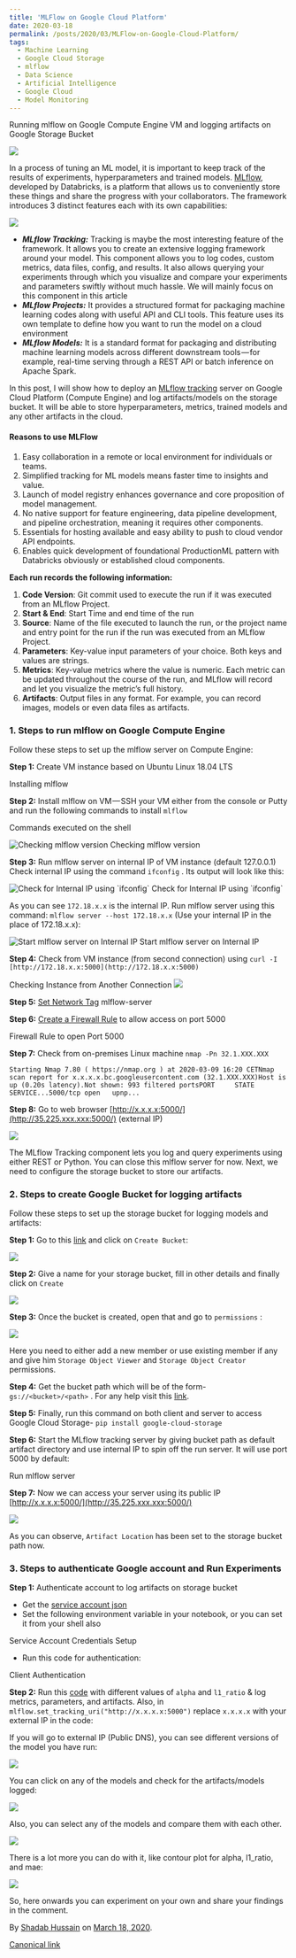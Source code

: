 ```yaml
---
title: 'MLFlow on Google Cloud Platform'
date: 2020-03-18
permalink: /posts/2020/03/MLFlow-on-Google-Cloud-Platform/
tags:
  - Machine Learning
  - Google Cloud Storage
  - mlflow
  - Data Science
  - Artificial Intelligence
  - Google Cloud
  - Model Monitoring
---
```

Running mlflow on Google Compute Engine VM and logging artifacts on Google Storage Bucket

![](https://cdn-images-1.medium.com/max/800/0*qdv2QFEuRZ-7IMNR.jpeg)

In a process of tuning an ML model, it is important to keep track of the results of experiments, hyperparameters and trained models. [MLflow](https://www.mlflow.org/), developed by Databricks, is a platform that allows us to conveniently store these things and share the progress with your collaborators. The framework introduces 3 distinct features each with its own capabilities:

![](https://cdn-images-1.medium.com/max/800/0*h_99on5PS1o9IZaG.png)

*   **_MLflow Tracking:_** Tracking is maybe the most interesting feature of the framework. It allows you to create an extensive logging framework around your model. This component allows you to log codes, custom metrics, data files, config, and results. It also allows querying your experiments through which you visualize and compare your experiments and parameters swiftly without much hassle. We will mainly focus on this component in this article
*   **_MLflow Projects:_** It provides a structured format for packaging machine learning codes along with useful API and CLI tools. This feature uses its own template to define how you want to run the model on a cloud environment
*   **_MLflow Models:_** It is a standard format for packaging and distributing machine learning models across different downstream tools — for example, real-time serving through a REST API or batch inference on Apache Spark.

In this post, I will show how to deploy an [MLflow tracking](https://www.mlflow.org/docs/latest/tracking.html#tracking) server on Google Cloud Platform (Compute Engine) and log artifacts/models on the storage bucket. It will be able to store hyperparameters, metrics, trained models and any other artifacts in the cloud.

#### Reasons to use MLFlow

1.  Easy collaboration in a remote or local environment for individuals or teams.
2.  Simplified tracking for ML models means faster time to insights and value.
3.  Launch of model registry enhances governance and core proposition of model management.
4.  No native support for feature engineering, data pipeline development, and pipeline orchestration, meaning it requires other components.
5.  Essentials for hosting available and easy ability to push to cloud vendor API endpoints.
6.  Enables quick development of foundational ProductionML pattern with Databricks obviously or established cloud components.

**Each run records the following information:**

1.  **Code Version**: Git commit used to execute the run if it was executed from an MLflow Project.
2.  **Start & End**: Start Time and end time of the run
3.  **Source**: Name of the file executed to launch the run, or the project name and entry point for the run if the run was executed from an MLflow Project.
4.  **Parameters**: Key-value input parameters of your choice. Both keys and values are strings.
5.  **Metrics**: Key-value metrics where the value is numeric. Each metric can be updated throughout the course of the run, and MLflow will record and let you visualize the metric’s full history.
6.  **Artifacts**: Output files in any format. For example, you can record images, models or even data files as artifacts.

### 1\. Steps to run mlflow on Google Compute Engine

Follow these steps to set up the mlflow server on Compute Engine:

**Step 1:** Create VM instance based on Ubuntu Linux 18.04 LTS
<script src="https://gist.github.com/shadab-entrepreneur/7179f8e227e8f284211db2f2e98a1a3e.js"></script>
Installing mlflow

**Step 2:** Install mlflow on VM — SSH your VM either from the console or Putty and run the following commands to install `mlflow`

Commands executed on the shell

![Checking mlflow version](https://cdn-images-1.medium.com/max/800/1*B_0_ryiD3zwmP1lUt0wygw.png)
Checking mlflow version

**Step 3:** Run mlflow server on internal IP of VM instance (default 127.0.0.1)  
Check internal IP using the command `ifconfig` . Its output will look like this:

![Check for Internal IP using \`ifconfig\`](https://cdn-images-1.medium.com/max/800/1*RkJdmlNXofzi-GEO2Culkw.png)
Check for Internal IP using \`ifconfig\`

As you can see `172.18.x.x` is the internal IP. Run mlflow server using this command: `mlflow server --host 172.18.x.x` (Use your internal IP in the place of 172.18.x.x):

![Start mlflow server on Internal IP](https://cdn-images-1.medium.com/max/800/1*o4-2Yj6yMjffx8RMxGDxyQ.png)
Start mlflow server on Internal IP

**Step 4:** Check from VM instance (from second connection) using `curl -I [http://172.18.x.x:5000](http://172.18.x.x:5000)`
<script src="https://gist.github.com/shadab-entrepreneur/549dd63815314eb0df17c3a3feea6793.js"></script>
Checking Instance from Another Connection
![](https://cdn-images-1.medium.com/max/800/1*5vJbMOWbu1rqiDeRo38n8w.png)

**Step 5:** [Set Network Tag](https://cloud.google.com/vpc/docs/add-remove-network-tags) mlflow-server

**Step 6:** [Create a Firewall Rule](https://cloud.google.com/vpc/docs/using-firewalls#creating_firewall_rules) to allow access on port 5000
<script src="https://gist.github.com/shadab-entrepreneur/86b57d404ea3081a3f1a4034d69c630a.js"></script>
Firewall Rule to open Port 5000

**Step 7:** Check from on-premises Linux machine `nmap -Pn 32.1.XXX.XXX`

```
Starting Nmap 7.80 ( https://nmap.org ) at 2020-03-09 16:20 CETNmap scan report for x.x.x.x.bc.googleusercontent.com (32.1.XXX.XXX)Host is up (0.20s latency).Not shown: 993 filtered portsPORT     STATE  SERVICE...5000/tcp open   upnp...
```

**Step 8:** Go to web browser [http://x.x.x.x:5000/](http://35.225.xxx.xxx:5000/) (external IP)

![](https://cdn-images-1.medium.com/max/800/0*iZZdeIWLkv7eqC2t.png)

The MLflow Tracking component lets you log and query experiments using either REST or Python. You can close this mlflow server for now. Next, we need to configure the storage bucket to store our artifacts.

### 2\. Steps to create Google Bucket for logging artifacts

Follow these steps to set up the storage bucket for logging models and artifacts:

**Step 1:** Go to this [link](https://console.cloud.google.com/storage/browser) and click on `Create Bucket`:

![](https://cdn-images-1.medium.com/max/800/1*GF4wWMQwFsM5LI3-Ad83Dg.png)

**Step 2:** Give a name for your storage bucket, fill in other details and finally click on `Create`

![](https://cdn-images-1.medium.com/max/800/1*FMLQg2I5oL71WYCCKzS33A.png)

**Step 3:** Once the bucket is created, open that and go to `permissions` :

![](https://cdn-images-1.medium.com/max/800/1*HmEXfOVqp98_IBnfXEFmVg.png)

Here you need to either add a new member or use existing member if any and give him `Storage Object Viewer` and `Storage Object Creator` permissions.

**Step 4:** Get the bucket path which will be of the form- `gs://<bucket>/<path>` . For any help visit this [link](https://www.mlflow.org/docs/latest/tracking.html#google-cloud-storage).

**Step 5:** Finally, run this command on both client and server to access Google Cloud Storage- `pip install google-cloud-storage`

**Step 6:** Start the MLflow tracking server by giving bucket path as default artifact directory and use internal IP to spin off the run server. It will use port 5000 by default:
<script src="https://gist.github.com/shadab-entrepreneur/51e5cb83a960b9a596089f47b58b98fb.js"></script>
Run mlflow server

**Step 7:** Now we can access your server using its public IP [http://x.x.x.x:5000/](http://35.225.xxx.xxx:5000/)

![](https://cdn-images-1.medium.com/max/800/1*g9F59DA6L-5Uu0UQ1MGYbA.png)

As you can observe, `Artifact Location` has been set to the storage bucket path now.

### 3\. Steps to authenticate Google account and Run Experiments

**Step 1:** Authenticate account to log artifacts on storage bucket

*   Get the [service account json](https://cloud.google.com/storage/docs/authentication#generating-a-private-key)
*   Set the following environment variable in your notebook, or you can set it from your shell also
<script src="https://gist.github.com/shadab-entrepreneur/6348b5683e0b8549a56c72a9640af944.js"></script>
Service Account Credentials Setup

*   Run this code for authentication:
<script src="https://gist.github.com/shadab-entrepreneur/69c5fe6c265a798adec644b01cd3b65a.js"></script>
Client Authentication

**Step 2:** Run this [code](https://gist.github.com/shadab-entrepreneur/0688927c9a98a7c4e39f1e3a838f5307) with different values of `alpha` and `l1_ratio` & log metrics, parameters, and artifacts. Also, in `mlflow.set_tracking_uri("http://x.x.x.x:5000")` replace `x.x.x.x` with your external IP in the code:
<script src="https://gist.github.com/shadab-entrepreneur/0688927c9a98a7c4e39f1e3a838f5307.js"></script>
If you will go to external IP (Public DNS), you can see different versions of the model you have run:

![](https://cdn-images-1.medium.com/max/800/1*IKCPvz8yNt00JR1QMflZXA.png)

You can click on any of the models and check for the artifacts/models logged:

![](https://cdn-images-1.medium.com/max/800/1*Oekb8DXagyr1_QlzQx7GJA.png)

Also, you can select any of the models and compare them with each other.

![](https://cdn-images-1.medium.com/max/800/1*TZyTEnFr5c4u0guuFhiOLA.png)

There is a lot more you can do with it, like contour plot for alpha, l1\_ratio, and mae:

![](https://cdn-images-1.medium.com/max/800/1*VhShemKbaNK9xx2noymL5w.png)

So, here onwards you can experiment on your own and share your findings in the comment.


By [Shadab Hussain](https://medium.com/@shadab.hussain01) on [March 18, 2020](https://medium.com/p/cd8c9b04a2d8).

[Canonical link](https://medium.com/@shadab.hussain01/mlflow-on-google-cloud-platform-cd8c9b04a2d8)
